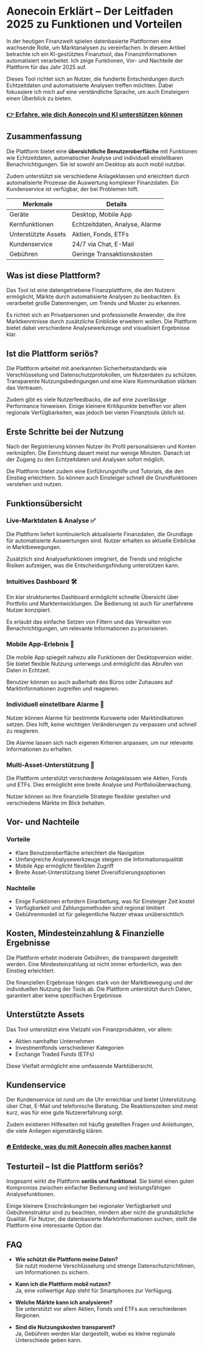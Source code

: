 # Aonecoin Erklärt – Der Leitfaden 2025 zu Funktionen und Vorteilen
   
In der heutigen Finanzwelt spielen datenbasierte Plattformen eine wachsende Rolle, um Marktanalysen zu vereinfachen. In diesem Artikel betrachte ich ein KI-gestütztes Finanztool, das Finanzinformationen automatisiert verarbeitet. Ich zeige Funktionen, Vor- und Nachteile der Plattform für das Jahr 2025 auf.  

Dieses Tool richtet sich an Nutzer, die fundierte Entscheidungen durch Echtzeitdaten und automatisierte Analysen treffen möchten. Dabei fokussiere ich mich auf eine verständliche Sprache, um auch Einsteigern einen Überblick zu bieten.  

### [👉 Erfahre, wie dich Aonecoin und KI unterstützen können](https://tinyurl.com/ywr6jvdp)
## Zusammenfassung  
Die Plattform bietet eine **übersichtliche Benutzeroberfläche** mit Funktionen wie Echtzeitdaten, automatischer Analyse und individuell einstellbaren Benachrichtigungen. Sie ist sowohl am Desktop als auch mobil nutzbar.  

Zudem unterstützt sie verschiedene Anlageklassen und erleichtert durch automatisierte Prozesse die Auswertung komplexer Finanzdaten. Ein Kundenservice ist verfügbar, der bei Problemen hilft.  

| Merkmale                  | Details                        |  
|---------------------------|-------------------------------|  
| Geräte                    | Desktop, Mobile App            |  
| Kernfunktionen            | Echtzeitdaten, Analyse, Alarme |  
| Unterstützte Assets       | Aktien, Fonds, ETFs            |  
| Kundenservice             | 24/7 via Chat, E-Mail          |  
| Gebühren                  | Geringe Transaktionskosten     |  

## Was ist diese Plattform?  
Das Tool ist eine datengetriebene Finanzplattform, die den Nutzern ermöglicht, Märkte durch automatisierte Analysen zu beobachten. Es verarbeitet große Datenmengen, um Trends und Muster zu erkennen.  

Es richtet sich an Privatpersonen und professionelle Anwender, die ihre Marktkenntnisse durch zusätzliche Einblicke erweitern wollen. Die Plattform bietet dabei verschiedene Analysewerkzeuge und visualisiert Ergebnisse klar.  

## Ist die Plattform seriös?  
Die Plattform arbeitet mit anerkannten Sicherheitsstandards wie Verschlüsselung und Datenschutzprotokollen, um Nutzerdaten zu schützen. Transparente Nutzungsbedingungen und eine klare Kommunikation stärken das Vertrauen.  

Zudem gibt es viele Nutzerfeedbacks, die auf eine zuverlässige Performance hinweisen. Einige kleinere Kritikpunkte betreffen vor allem regionale Verfügbarkeiten, was jedoch bei vielen Finanztools üblich ist.  

## Erste Schritte bei der Nutzung  
Nach der Registrierung können Nutzer ihr Profil personalisieren und Konten verknüpfen. Die Einrichtung dauert meist nur wenige Minuten. Danach ist der Zugang zu den Echtzeitdaten und Analysen sofort möglich.  

Die Plattform bietet zudem eine Einführungshilfe und Tutorials, die den Einstieg erleichtern. So können auch Einsteiger schnell die Grundfunktionen verstehen und nutzen.  

## Funktionsübersicht  
### Live-Marktdaten & Analyse ✅  
Die Plattform liefert kontinuierlich aktualisierte Finanzdaten, die Grundlage für automatisierte Auswertungen sind. Nutzer erhalten so aktuelle Einblicke in Marktbewegungen.  

Zusätzlich sind Analysefunktionen integriert, die Trends und mögliche Risiken aufzeigen, was die Entscheidungsfindung unterstützen kann.  

### Intuitives Dashboard 🛠️  
Ein klar strukturiertes Dashboard ermöglicht schnelle Übersicht über Portfolio und Marktentwicklungen. Die Bedienung ist auch für unerfahrene Nutzer konzipiert.  

Es erlaubt das einfache Setzen von Filtern und das Verwalten von Benachrichtigungen, um relevante Informationen zu priorisieren.  

### Mobile App-Erlebnis 📱  
Die mobile App spiegelt nahezu alle Funktionen der Desktopversion wider. Sie bietet flexible Nutzung unterwegs und ermöglicht das Abrufen von Daten in Echtzeit.  

Benutzer können so auch außerhalb des Büros oder Zuhauses auf Marktinformationen zugreifen und reagieren.  

### Individuell einstellbare Alarme 🔔  
Nutzer können Alarme für bestimmte Kurswerte oder Marktindikatoren setzen. Dies hilft, keine wichtigen Veränderungen zu verpassen und schnell zu reagieren.  

Die Alarme lassen sich nach eigenen Kriterien anpassen, um nur relevante Informationen zu erhalten.  

### Multi-Asset-Unterstützung 💼  
Die Plattform unterstützt verschiedene Anlageklassen wie Aktien, Fonds und ETFs. Dies ermöglicht eine breite Analyse und Portfolioüberwachung.  

Nutzer können so ihre finanzielle Strategie flexibler gestalten und verschiedene Märkte im Blick behalten.  

## Vor- und Nachteile  
### Vorteile  
- Klare Benutzeroberfläche erleichtert die Navigation  
- Umfangreiche Analysewerkzeuge steigern die Informationsqualität  
- Mobile App ermöglicht flexiblen Zugriff  
- Breite Asset-Unterstützung bietet Diversifizierungsoptionen  

### Nachteile  
- Einige Funktionen erfordern Einarbeitung, was für Einsteiger Zeit kostet  
- Verfügbarkeit und Zahlungsmethoden sind regional limitiert  
- Gebührenmodell ist für gelegentliche Nutzer etwas unübersichtlich  

## Kosten, Mindesteinzahlung & Finanzielle Ergebnisse  
Die Plattform erhebt moderate Gebühren, die transparent dargestellt werden. Eine Mindesteinzahlung ist nicht immer erforderlich, was den Einstieg erleichtert.  

Die finanziellen Ergebnisse hängen stark von der Marktbewegung und der individuellen Nutzung der Tools ab. Die Plattform unterstützt durch Daten, garantiert aber keine spezifischen Ergebnisse.  

## Unterstützte Assets  
Das Tool unterstützt eine Vielzahl von Finanzprodukten, vor allem:  
- Aktien namhafter Unternehmen  
- Investmentfonds verschiedener Kategorien  
- Exchange Traded Funds (ETFs)  

Diese Vielfalt ermöglicht eine umfassende Marktübersicht.  

## Kundenservice  
Der Kundenservice ist rund um die Uhr erreichbar und bietet Unterstützung über Chat, E-Mail und telefonische Beratung. Die Reaktionszeiten sind meist kurz, was für eine gute Nutzererfahrung sorgt.  

Zudem existieren Hilfeseiten mit häufig gestellten Fragen und Anleitungen, die viele Anliegen eigenständig klären.  

### [🔥 Entdecke, was du mit Aonecoin alles machen kannst](https://tinyurl.com/ywr6jvdp)
## Testurteil – Ist die Plattform seriös?  
Insgesamt wirkt die Plattform **seriös und funktional**. Sie bietet einen guten Kompromiss zwischen einfacher Bedienung und leistungsfähigen Analysefunktionen.  

Einige kleinere Einschränkungen bei regionaler Verfügbarkeit und Gebührenstruktur sind zu beachten, mindern aber nicht die grundsätzliche Qualität. Für Nutzer, die datenbasierte Marktinformationen suchen, stellt die Plattform eine interessante Option dar.  

## FAQ  
- **Wie schützt die Plattform meine Daten?**  
Sie nutzt moderne Verschlüsselung und strenge Datenschutzrichtlinien, um Informationen zu sichern.  

- **Kann ich die Plattform mobil nutzen?**  
Ja, eine vollwertige App steht für Smartphones zur Verfügung.  

- **Welche Märkte kann ich analysieren?**  
Sie unterstützt vor allem Aktien, Fonds und ETFs aus verschiedenen Regionen.  

- **Sind die Nutzungskosten transparent?**  
Ja, Gebühren werden klar dargestellt, wobei es kleine regionale Unterschiede geben kann.